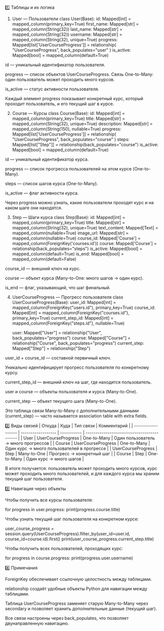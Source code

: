 1️⃣ Таблицы и их логика
1. User — Пользователи
class User(Base):
    id: Mapped[int] = mapped_column(primary_key=True)
    first_name: Mapped[str] = mapped_column(String(32))
    last_name: Mapped[str] = mapped_column(String(32))
    username: Mapped[str] = mapped_column(String(32), unique=True)
    progress: Mapped[list['UserCourseProgress']] = relationship(
        "UserCourseProgress", back_populates="user"
    )
    is_active: Mapped[bool] = mapped_column(default=True)


id — уникальный идентификатор пользователя.

progress — список объектов UserCourseProgress. Связь One-to-Many: один пользователь может проходить много курсов.

is_active — статус активности пользователя.

Каждый элемент progress показывает конкретный курс, который проходит пользователь, и его текущий шаг в курсе.

2. Course — Курсы
class Course(Base):
    id: Mapped[int] = mapped_column(primary_key=True)
    title: Mapped[str] = mapped_column(String(32), unique=True)
    description: Mapped[str] = mapped_column(String(150), nullable=True)
    progress: Mapped[list['UserCourseProgress']] = relationship(
        "UserCourseProgress", back_populates="course"
    )
    steps: Mapped[list["Step"]] = relationship(back_populates="course")
    is_active: Mapped[bool] = mapped_column(default=True)


id — уникальный идентификатор курса.

progress — список прогресса пользователей на этом курсе (One-to-Many).

steps — список шагов курса (One-to-Many).

is_active — флаг активности курса.

Через progress можно узнать, какие пользователи проходят курс и на каком шаге они находятся.

3. Step — Шаги курса
class Step(Base):
    id: Mapped[int] = mapped_column(primary_key=True)
    title: Mapped[str] = mapped_column(String(32), unique=True)
    text_content: Mapped[Text] = mapped_column(nullable=True)
    image_url: Mapped[str] = mapped_column(nullable=True)
    course_id: Mapped['Course'] = mapped_column(ForeignKey('courses.id'))
    course: Mapped['Course'] = relationship(back_populates="steps")
    is_active: Mapped[bool] = mapped_column(default=True)
    is_end: Mapped[bool] = mapped_column(default=False)


course_id — внешний ключ на курс.

course — объект курса (Many-to-One: много шагов → один курс).

is_end — флаг, указывающий, что шаг финальный.

4. UserCourseProgress — Прогресс пользователя
class UserCourseProgress(Base):
    user_id: Mapped[int] = mapped_column(ForeignKey("users.id"), primary_key=True)
    course_id: Mapped[int] = mapped_column(ForeignKey("courses.id"), primary_key=True)
    current_step_id: Mapped[int] = mapped_column(ForeignKey("steps.id"), nullable=True)

    user: Mapped["User"] = relationship("User", back_populates="progress")
    course: Mapped["Course"] = relationship("Course", back_populates="progress")
    current_step: Mapped["Step"] = relationship("Step")


user_id + course_id — составной первичный ключ.

Уникально идентифицирует прогресс пользователя по конкретному курсу.

current_step_id — внешний ключ на шаг, где находится пользователь.

user и course — объекты пользователя и курса (Many-to-One).

current_step — объект текущего шага (Many-to-One).

Это таблица связи Many-to-Many с дополнительными данными (current_step) — часто называется association table with extra fields.

2️⃣ Виды связей
| Откуда             | Куда               | Тип связи   | Комментарий                                 |
| ------------------ | ------------------ | ----------- | ------------------------------------------- |
| User               | UserCourseProgress | One-to-Many | Один пользователь → много прогрессов        |
| Course             | UserCourseProgress | One-to-Many | Один курс → много пользователей в прогрессе |
| UserCourseProgress | Step               | Many-to-One | Прогресс → конкретный шаг                   |
| Course             | Step               | One-to-Many | Один курс → много шагов                     |

В итоге получается: пользователь может проходить много курсов, курс может проходить много пользователей, и для каждого курса мы храним текущий шаг пользователя.

3️⃣ Навигация через объекты

Чтобы получить все курсы пользователя:

for progress in user.progress:
    print(progress.course.title)


Чтобы узнать текущий шаг пользователя на конкретном курсе:

user_course_progress = session.query(UserCourseProgress).filter_by(user_id=user.id, course_id=course.id).first()
print(user_course_progress.current_step.title)


Чтобы получить всех пользователей, проходящих курс:

for progress in course.progress:
    print(progress.user.username)

4️⃣ Примечания

ForeignKey обеспечивает ссылочную целостность между таблицами.

relationship создаёт удобные объекты Python для навигации между таблицами.

Таблица UserCourseProgress заменяет старую Many-to-Many через secondary и позволяет хранить дополнительные данные (текущий шаг).

Все связи настроены через back_populates, что позволяет двунаправленную навигацию.